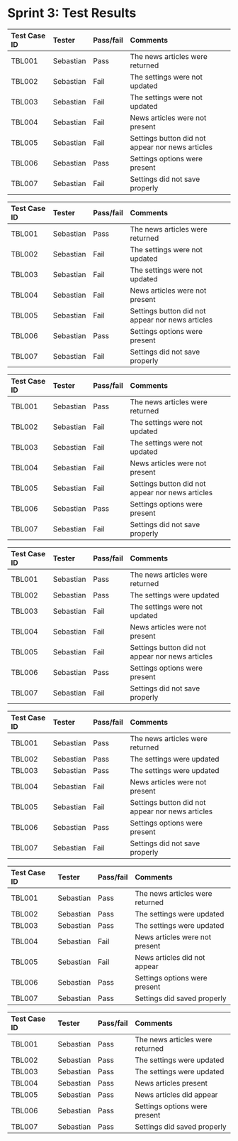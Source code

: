 # Sprint 3: Test Results

| Test Case ID | Tester    | Pass/fail | Comments                                         |
| :----------- | :-------- | :-------- | :----------------------------------------------- |
| TBL001       | Sebastian | Pass      | The news articles were returned                  |
| TBL002       | Sebastian | Fail      | The settings were not updated                    |
| TBL003       | Sebastian | Fail      | The settings were not updated                    |
| TBL004       | Sebastian | Fail      | News articles were not present                   |
| TBL005       | Sebastian | Fail      | Settings button did not appear nor news articles |
| TBL006       | Sebastian | Pass      | Settings options were present                    |
| TBL007       | Sebastian | Fail      | Settings did not save properly                   |

| Test Case ID | Tester    | Pass/fail | Comments                                         |
| :----------- | :-------- | :-------- | :----------------------------------------------- |
| TBL001       | Sebastian | Pass      | The news articles were returned                  |
| TBL002       | Sebastian | Fail      | The settings were not updated                    |
| TBL003       | Sebastian | Fail      | The settings were not updated                    |
| TBL004       | Sebastian | Fail      | News articles were not present                   |
| TBL005       | Sebastian | Fail      | Settings button did not appear nor news articles |
| TBL006       | Sebastian | Pass      | Settings options were present                    |
| TBL007       | Sebastian | Fail      | Settings did not save properly                   |

| Test Case ID | Tester    | Pass/fail | Comments                                         |
| :----------- | :-------- | :-------- | :----------------------------------------------- |
| TBL001       | Sebastian | Pass      | The news articles were returned                  |
| TBL002       | Sebastian | Fail      | The settings were not updated                    |
| TBL003       | Sebastian | Fail      | The settings were not updated                    |
| TBL004       | Sebastian | Fail      | News articles were not present                   |
| TBL005       | Sebastian | Fail      | Settings button did not appear nor news articles |
| TBL006       | Sebastian | Pass      | Settings options were present                    |
| TBL007       | Sebastian | Fail      | Settings did not save properly                   |

| Test Case ID | Tester    | Pass/fail | Comments                                         |
| :----------- | :-------- | :-------- | :----------------------------------------------- |
| TBL001       | Sebastian | Pass      | The news articles were returned                  |
| TBL002       | Sebastian | Pass      | The settings were updated                        |
| TBL003       | Sebastian | Fail      | The settings were not updated                    |
| TBL004       | Sebastian | Fail      | News articles were not present                   |
| TBL005       | Sebastian | Fail      | Settings button did not appear nor news articles |
| TBL006       | Sebastian | Pass      | Settings options were present                    |
| TBL007       | Sebastian | Fail      | Settings did not save properly                   |

| Test Case ID | Tester    | Pass/fail | Comments                                         |
| :----------- | :-------- | :-------- | :----------------------------------------------- |
| TBL001       | Sebastian | Pass      | The news articles were returned                  |
| TBL002       | Sebastian | Pass      | The settings were updated                        |
| TBL003       | Sebastian | Pass      | The settings were updated                        |
| TBL004       | Sebastian | Fail      | News articles were not present                   |
| TBL005       | Sebastian | Fail      | Settings button did not appear nor news articles |
| TBL006       | Sebastian | Pass      | Settings options were present                    |
| TBL007       | Sebastian | Fail      | Settings did not save properly                   |

| Test Case ID | Tester    | Pass/fail | Comments                        |
| :----------- | :-------- | :-------- | :------------------------------ |
| TBL001       | Sebastian | Pass      | The news articles were returned |
| TBL002       | Sebastian | Pass      | The settings were updated       |
| TBL003       | Sebastian | Pass      | The settings were updated       |
| TBL004       | Sebastian | Fail      | News articles were not present  |
| TBL005       | Sebastian | Fail      | News articles did not appear    |
| TBL006       | Sebastian | Pass      | Settings options were present   |
| TBL007       | Sebastian | Pass      | Settings did saved properly     |

| Test Case ID | Tester    | Pass/fail | Comments                        |
| :----------- | :-------- | :-------- | :------------------------------ |
| TBL001       | Sebastian | Pass      | The news articles were returned |
| TBL002       | Sebastian | Pass      | The settings were updated       |
| TBL003       | Sebastian | Pass      | The settings were updated       |
| TBL004       | Sebastian | Pass      | News articles present           |
| TBL005       | Sebastian | Pass      | News articles did appear        |
| TBL006       | Sebastian | Pass      | Settings options were present   |
| TBL007       | Sebastian | Pass      | Settings did saved properly     |
